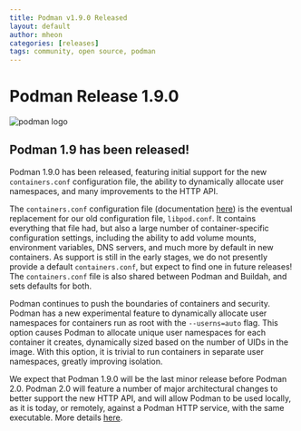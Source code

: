 ```yaml
---
title: Podman v1.9.0 Released
layout: default
author: mheon
categories: [releases]
tags: community, open source, podman
---
```


# Podman Release 1.9.0

![podman logo](https://podman.io/images/podman.svg)

## Podman 1.9 has been released!

Podman 1.9.0 has been released, featuring initial support for the new `containers.conf` configuration file, the ability to dynamically allocate user namespaces, and many improvements to the HTTP API.

<!--readmore-->

The `containers.conf` configuration file (documentation [here](https://github.com/containers/common/blob/master/docs/containers.conf.5.md)) is the eventual replacement for our old configuration file, `libpod.conf`. It contains everything that file had, but also a large number of container-specific configuration settings, including the ability to add volume mounts, environment variables, DNS servers, and much more by default in new containers. As support is still in the early stages, we do not presently provide a default `containers.conf`, but expect to find one in future releases! The `containers.conf` file is also shared between Podman and Buildah, and sets defaults for both.

Podman continues to push the boundaries of containers and security.  Podman has a new experimental feature to dynamically allocate user namespaces for containers run as root with the `--userns=auto` flag. This option causes Podman to allocate unique user namespaces for each container it creates, dynamically sized based on the number of UIDs in the image. With this option, it is trivial to run containers in separate user namespaces, greatly improving isolation.

We expect that Podman 1.9.0 will be the last minor release before Podman 2.0. Podman 2.0 will feature a number of major architectural changes to better support the new HTTP API, and will allow Podman to be used locally, as it is today, or remotely, against a Podman HTTP service, with the same executable. More details [here](https://podman.io/blogs/2020/04/16/podman-v2-announce.html).
